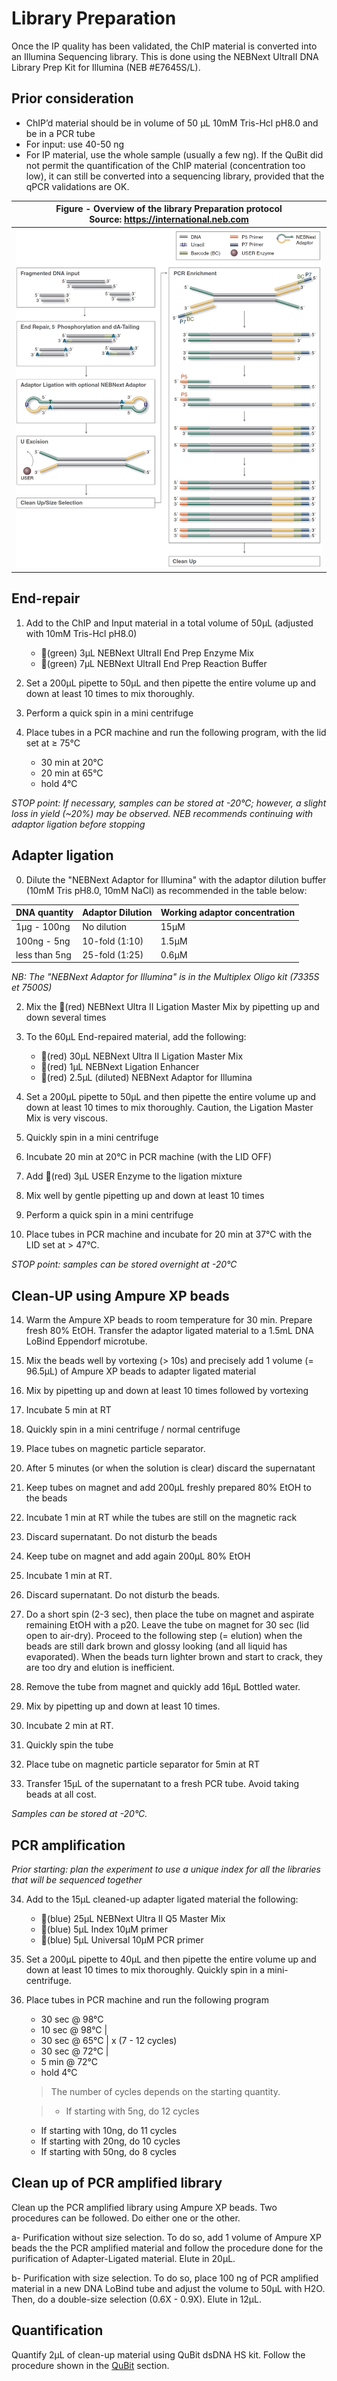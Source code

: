 # Library Preparation

Once the IP quality has been validated, the ChIP material is converted into an Illumina Sequencing library. This is done using the NEBNext UltraII DNA Library Prep Kit for Illumina (NEB #E7645S/L).


## Prior consideration

- ChIP’d material should be in volume of 50 µL 10mM Tris-Hcl pH8.0 and be in a PCR tube
- For input: use 40-50 ng
- For IP material, use the whole sample (usually a few ng). If the QuBit did not permit the quantification of the ChIP material (concentration too low), it can still be converted into a sequencing library, provided that the qPCR validations are OK.


|<b>Figure -  Overview of the library Preparation protocol</b> <BR> Source: https://international.neb.com|
|:--:|
| ![Library preparation workflow](Pictures/LibPrep_overview.jpg) |




## End-repair
1. Add to the ChIP and Input material in a total volume of 50µL (adjusted with 10mM Tris-Hcl pH8.0)
	- 🍏(green) 3µL NEBNext UltraII End Prep Enzyme Mix
	- 🍏(green) 7µL NEBNext UltraII End Prep Reaction Buffer

2. Set a 200µL pipette to 50µL and then pipette the entire volume up and down at least 10 times to mix thoroughly.

3. Perform a quick spin in a mini centrifuge

4. Place tubes in a PCR machine and run the following program, with the lid set at ≥ 75°C
	- 30 min at 20°C
	- 20 min at 65°C
	- hold 4°C

*STOP point: If necessary, samples can be stored at -20°C; however, a slight loss in yield (~20%) may be observed. NEB recommends continuing with adaptor ligation before stopping*   




## Adapter ligation

0. Dilute the "NEBNext Adaptor for Illumina" with the adaptor dilution buffer (10mM Tris pH8.0, 10mM NaCl) as recommended in the table below:

| DNA quantity   | Adaptor Dilution  | Working adaptor concentration  |
|---             |---                |---                             |
| 1µg - 100ng    |   No dilution     |   15µM                         |
| 100ng - 5ng    |   10-fold (1:10)  |   1.5µM                        |
| less than 5ng  |   25-fold (1:25)  |   0.6µM                        |

_NB: The "NEBNext Adaptor for Illumina" is in the Multiplex Oligo kit (7335S et 7500S)_

2. Mix the 🔴(red) NEBNext Ultra II Ligation Master Mix by pipetting up and down several times

2. To the 60µL End-repaired material, add the following:
	-  🔴(red) 30µL NEBNext Ultra II Ligation Master Mix
	-  🔴(red) 1µL NEBNext Ligation Enhancer
	-  🔴(red) 2.5µL (diluted) NEBNext Adaptor for Illumina

7. Set a 200µL pipette to 50µL and then pipette the entire volume up and down at least 10 times to mix thoroughly. Caution, the Ligation Master Mix is very viscous.

8. Quickly spin in a mini centrifuge

9. Incubate 20 min at 20°C in PCR machine (with the LID OFF)

10. Add 🔴(red) 3µL USER Enzyme to the ligation mixture

11. Mix well by gentle pipetting up and down at least 10 times

12. Perform a quick spin in a mini centrifuge

13. Place tubes in PCR machine and incubate for 20 min at 37°C with the LID set at > 47°C.

*STOP point: samples can be stored overnight at -20°C*   




## Clean-UP using Ampure XP beads

14. Warm the Ampure XP beads to room temperature for 30 min. Prepare fresh 80% EtOH. Transfer the adaptor ligated material to a 1.5mL DNA LoBind Eppendorf microtube.


15. Mix the beads well by vortexing (> 10s) and precisely add 1 volume (= 96.5µL) of Ampure XP beads to adapter ligated material
16. Mix by pipetting up and down at least 10 times followed by vortexing
17. Incubate 5 min at RT

18. Quickly spin in a mini centrifuge / normal centrifuge
19. Place tubes on magnetic particle separator.
20. After 5 minutes (or when the solution is clear) discard the supernatant

21. Keep tubes on magnet and add 200µL freshly prepared 80% EtOH to the beads
22. Incubate 1 min at RT while the tubes are still on the magnetic rack
23. Discard supernatant. Do not disturb the beads

24. Keep tube on magnet and add again 200µL 80% EtOH
25. Incubate 1 min at RT.
26. Discard supernatant. Do not disturb the beads.

27. Do a short spin (2-3 sec), then place the tube on magnet and aspirate remaining EtOH with a p20. Leave the tube on magnet for 30 sec (lid open to air-dry). Proceed to the following step (= elution) when the beads are still dark brown and glossy looking (and all liquid has evaporated). When the beads turn lighter brown and start to crack, they are too dry and elution is inefficient.

28. Remove the tube from magnet and quickly add 16µL Bottled water.
29. Mix by pipetting up and down at least 10 times.
30. Incubate 2 min at RT.

31. Quickly spin the tube
32. Place tube on magnetic particle separator for 5min at RT
33. Transfer 15µL of the supernatant to a fresh PCR tube. Avoid taking beads at all cost.

*Samples can be stored at -20°C.*


## PCR amplification

*Prior starting: plan the experiment to use a unique index for all the libraries that will be sequenced together*

34. Add to the 15µL cleaned-up adapter ligated material the following:
	- 🔵(blue) 25µL NEBNext Ultra II Q5 Master Mix
	- 🔵(blue) 5µL Index 10µM primer
	- 🔵(blue) 5µL Universal 10µM PCR primer

35. Set a 200µL pipette to 40µL and then pipette the entire volume up and down at least 10 times to mix thoroughly. Quickly spin in a mini-centrifuge.

36. Place tubes in PCR machine and run the following program
	- 30 sec  @ 98°C
	- 10 sec  @ 98°C |
	- 30 sec  @ 65°C |  x (7 - 12 cycles)
	- 30 sec  @ 72°C |
	- 5 min   @ 72°C
	- hold 4°C


	>The number of cycles depends on the starting quantity. 
	
	>- If starting with 5ng, do 12 cycles
	- If starting with 10ng, do 11 cycles
	- If starting with 20ng, do 10 cycles
	- If starting with 50ng, do 8 cycles


	
## Clean up of PCR amplified library

Clean up the PCR amplified library using Ampure XP beads.
Two procedures can be followed. Do either one or the other.

a- Purification without size selection. To do so, add 1 volume of Ampure XP beads the the PCR amplified material and follow the procedure done for the purification of Adapter-Ligated material. Elute in 20µL.

b- Purification with size selection. To do so, place 100 ng of PCR amplified material in a new DNA LoBind tube and adjust the volume to 50µL with H2O. Then, do a double-size selection (0.6X - 0.9X). Elute in 12µL.


## Quantification

Quantify 2µL of clean-up material using QuBit dsDNA HS kit. Follow the procedure shown in the [QuBit](QuBit.md) section.


